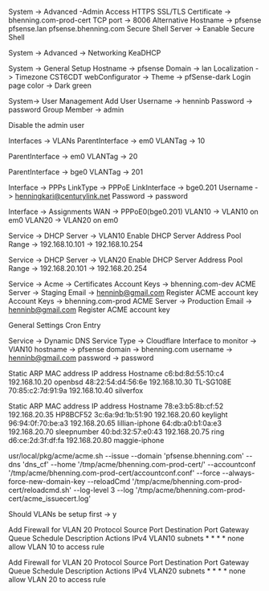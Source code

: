 System -> Advanced -Admin Access
HTTPS
SSL/TLS Certificate -> bhenning.com-prod-cert
TCP port -> 8006
Alternative Hostname -> pfsense pfsense.lan pfsense.bhenning.com
Secure Shell Server -> Eanable Secure Shell

System -> Advanced -> Networking
KeaDHCP


System -> General Setup
Hostname -> pfsense
Domain -> lan
Localization -> Timezone CST6CDT
webConfigurator -> Theme -> pfSense-dark
Login page color -> Dark green

System-> User Management
Add User
Username -> henninb
Password -> password
Group Member -> admin

Disable the admin user

Interfaces -> VLANs
ParentInterface -> em0
VLANTag -> 10

ParentInterface -> em0
VLANTag -> 20

ParentInterface -> bge0
VLANTag -> 201

Interface -> PPPs
LinkType -> PPPoE
LinkInterface -> bge0.201
Username -> henningkari@centurylink.net
Password -> password

Interface -> Assignments
WAN -> PPPoE0(bge0.201)
VLAN10 -> VLAN10 on em0
VLAN20 -> VLAN20 on em0

Service -> DHCP Server -> VLAN10
Enable DHCP Server
Address Pool Range -> 192.168.10.101 -> 192.168.10.254

Service -> DHCP Server -> VLAN20
Enable DHCP Server
Address Pool Range -> 192.168.20.101 -> 192.168.20.254

Service -> Acme -> Certificates
Account Keys -> bhenning.com-dev
  ACME Server -> Staging
  Email -> henninb@gmail.com
  Register ACME account key
Account Keys -> bhenning.com-prod
  ACME Server -> Production
  Email -> henninb@gmail.com
  Register ACME account key

  General Settings
   Cron Entry

Service -> Dynamic DNS
Service Type -> Cloudflare
Interface to monitor -> VlAN10
hostname -> pfsense
domain -> bhenning.com
username -> henninb@gmail.com
password -> password


Static ARP	MAC address	IP address	Hostname
c6:bd:8d:55:10:c4	192.168.10.20	openbsd
48:22:54:d4:56:6e	192.168.10.30	TL-SG108E
70:85:c2:7d:91:9a	192.168.10.40	silverfox

Static ARP	MAC address	IP address	Hostname
78:e3:b5:8b:cf:52	192.168.20.35	HP8BCF52
3c:6a:9d:1b:51:90	192.168.20.60	keylight
96:94:0f:70:be:a3	192.168.20.65	lillian-iphone
64:db:a0:b1:0a:e3	192.168.20.70	sleepnumber
40:bd:32:57:e0:43	192.168.20.75	ring
d6:ce:2d:3f:df:fa	192.168.20.80	maggie-iphone


usr/local/pkg/acme/acme.sh  --issue  --domain 'pfsense.bhenning.com' --dns 'dns_cf'  --home '/tmp/acme/bhenning.com-prod-cert/' --accountconf '/tmp/acme/bhenning.com-prod-cert/accountconf.conf' --force --always-force-new-domain-key --reloadCmd '/tmp/acme/bhenning.com-prod-cert/reloadcmd.sh' --log-level 3 --log '/tmp/acme/bhenning.com-prod-cert/acme_issuecert.log'


Should VLANs be setup first -> y


Add Firewall for VLAN 20
Protocol	Source	        Port	Destination	Port	Gateway	Queue	Schedule	Description	Actions
IPv4        VLAN10 subnets	*	    *	        *	    *	    none	 	        allow VLAN 10 to access rule

Add Firewall for VLAN 20
Protocol	Source	        Port	Destination	Port	Gateway	Queue	Schedule	Description	Actions
IPv4        VLAN20 subnets	*	    *	        *	    *	    none	 	        allow VLAN 20 to access rule
